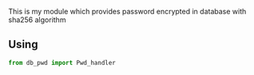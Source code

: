 This is my module which provides password encrypted in database with sha256 algorithm

## Using 
```python
from db_pwd import Pwd_handler
```
